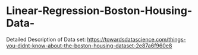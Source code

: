 # Linear-Regression-Boston-Housing-Data-
Detailed Description of Data set: https://towardsdatascience.com/things-you-didnt-know-about-the-boston-housing-dataset-2e87a6f960e8
